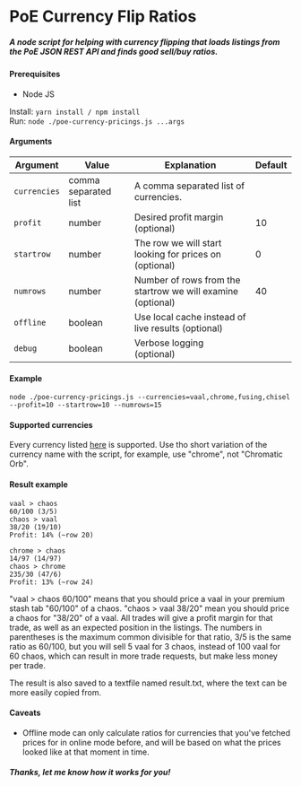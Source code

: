 # PoE Currency Flip Ratios

##### A node script for helping with currency flipping that loads listings from the PoE JSON REST API and finds good sell/buy ratios.

#### Prerequisites
- Node JS

Install: `yarn install / npm install`  
Run: `node ./poe-currency-pricings.js ...args`

#### Arguments
| Argument | Value | Explanation | Default
--- | --- | --- | ---
| `currencies` | comma separated list | A comma separated list of currencies. |
| `profit` | number | Desired profit margin (optional) | 10
| `startrow` | number | The row we will start looking for prices on (optional) | 0
| `numrows` | number | Number of rows from the startrow we will examine (optional) | 40
| `offline` | boolean | Use local cache instead of live results (optional) |
| `debug` | boolean | Verbose logging (optional) |

#### Example
`node ./poe-currency-pricings.js --currencies=vaal,chrome,fusing,chisel --profit=10 --startrow=10 --numrows=15`

#### Supported currencies

Every currency listed [here](https://www.pathofexile.com/trade/about) is supported. Use tho short variation of the currency name with the script, for example, use "chrome", not "Chromatic Orb".

#### Result example

```
vaal > chaos
60/100 (3/5)
chaos > vaal
38/20 (19/10)
Profit: 14% (~row 20)

chrome > chaos
14/97 (14/97)
chaos > chrome
235/30 (47/6)
Profit: 13% (~row 24)
```

"vaal > chaos 60/100" means that you should price a vaal in your premium stash tab "60/100" of a chaos. "chaos > vaal 38/20" mean you should price a chaos for "38/20" of a vaal. All trades will give a profit margin for that trade, as well as an expected position in the listings. The numbers in parentheses is the maximum common divisible for that ratio, 3/5 is the same ratio as 60/100, but you will sell 5 vaal for 3 chaos, instead of 100 vaal for 60 chaos, which can result in more trade requests, but make less money per trade.

The result is also saved to a textfile named result.txt, where the text can be more easily copied from.

#### Caveats

- Offline mode can only calculate ratios for currencies that you've fetched prices for in online mode before, and will be based on what the prices looked like at that moment in time.

##### Thanks, let me know how it works for you!

